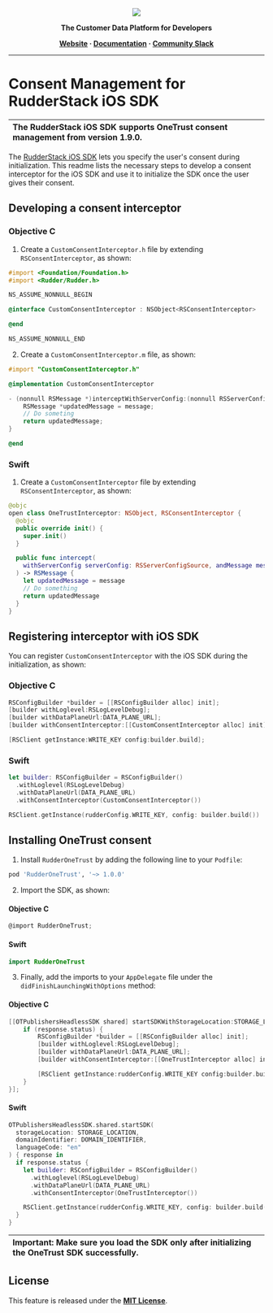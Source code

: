 <p align="center">
  <a href="https://rudderstack.com/">
    <img src="https://user-images.githubusercontent.com/59817155/121357083-1c571300-c94f-11eb-8cc7-ce6df13855c9.png">
  </a>
</p>

<p align="center"><b>The Customer Data Platform for Developers</b></p>

<p align="center">
  <b>
    <a href="https://rudderstack.com">Website</a>
    ·
    <a href="https://www.rudderstack.com/docs/sources/event-streams/sdks/rudderstack-ios-sdk/">Documentation</a>
    ·
    <a href="https://rudderstack.com/join-rudderstack-slack-community">Community Slack</a>
  </b>
</p>

---

# Consent Management for RudderStack iOS SDK

| The RudderStack iOS SDK supports OneTrust consent management from version 1.9.0. |
| :----|

The [RudderStack iOS SDK](https://www.rudderstack.com/docs/sources/event-streams/sdks/rudderstack-ios-sdk/) lets you specify the user's consent during initialization. This readme lists the necessary steps to develop a consent interceptor for the iOS SDK and use it to initialize the SDK once the user gives their consent.

## Developing a consent interceptor

### Objective C

1. Create a `CustomConsentInterceptor.h` file by extending `RSConsentInterceptor`, as shown:

```objectivec
#import <Foundation/Foundation.h>
#import <Rudder/Rudder.h>

NS_ASSUME_NONNULL_BEGIN

@interface CustomConsentInterceptor : NSObject<RSConsentInterceptor>

@end

NS_ASSUME_NONNULL_END
```

2. Create a `CustomConsentInterceptor.m` file, as shown:

```objectivec
#import "CustomConsentInterceptor.h"

@implementation CustomConsentInterceptor

- (nonnull RSMessage *)interceptWithServerConfig:(nonnull RSServerConfigSource *)serverConfig andMessage:(nonnull RSMessage *)message {
    RSMessage *updatedMessage = message;
    // Do someting
    return updatedMessage;
}

@end
```

### Swift

1. Create a `CustomConsentInterceptor` file by extending `RSConsentInterceptor`, as shown:

```swift
@objc
open class OneTrustInterceptor: NSObject, RSConsentInterceptor {
  @objc
  public override init() {
    super.init()
  }

  public func intercept(
    withServerConfig serverConfig: RSServerConfigSource, andMessage message: RSMessage
  ) -> RSMessage {
    let updatedMessage = message
    // Do something
    return updatedMessage
  }
}
```

## Registering interceptor with iOS SDK

You can register `CustomConsentInterceptor` with the iOS SDK during the initialization, as shown:

### Objective C

```objectivec
RSConfigBuilder *builder = [[RSConfigBuilder alloc] init];
[builder withLoglevel:RSLogLevelDebug];
[builder withDataPlaneUrl:DATA_PLANE_URL];
[builder withConsentInterceptor:[[CustomConsentInterceptor alloc] init]];

[RSClient getInstance:WRITE_KEY config:builder.build];
```

### Swift

```swift
let builder: RSConfigBuilder = RSConfigBuilder()
  .withLoglevel(RSLogLevelDebug)
  .withDataPlaneUrl(DATA_PLANE_URL)
  .withConsentInterceptor(CustomConsentInterceptor())

RSClient.getInstance(rudderConfig.WRITE_KEY, config: builder.build())
```

## Installing OneTrust consent

1. Install `RudderOneTrust` by adding the following line to your `Podfile`:

```ruby
pod 'RudderOneTrust', '~> 1.0.0'
```

2. Import the SDK, as shown:

#### Objective C

```objectivec
@import RudderOneTrust;
```

#### Swift

```swift
import RudderOneTrust
```

3. Finally, add the imports to your `AppDelegate` file under the `didFinishLaunchingWithOptions` method:

#### Objective C

```objectivec
[[OTPublishersHeadlessSDK shared] startSDKWithStorageLocation:STORAGE_LOCATION domainIdentifier:DOMAIN_IDENTIFIER languageCode:@"en" params:nil loadOffline:NO completionHandler:^(OTResponse *response) {
    if (response.status) {
        RSConfigBuilder *builder = [[RSConfigBuilder alloc] init];
        [builder withLoglevel:RSLogLevelDebug];
        [builder withDataPlaneUrl:DATA_PLANE_URL];
        [builder withConsentInterceptor:[[OneTrustInterceptor alloc] init]];

        [RSClient getInstance:rudderConfig.WRITE_KEY config:builder.build];
    }
}];
```

#### Swift

```swift
OTPublishersHeadlessSDK.shared.startSDK(
  storageLocation: STORAGE_LOCATION,
  domainIdentifier: DOMAIN_IDENTIFIER,
  languageCode: "en"
) { response in
  if response.status {
    let builder: RSConfigBuilder = RSConfigBuilder()
      .withLoglevel(RSLogLevelDebug)
      .withDataPlaneUrl(DATA_PLANE_URL)
      .withConsentInterceptor(OneTrustInterceptor())

    RSClient.getInstance(rudderConfig.WRITE_KEY, config: builder.build())
  }
}
```

| Important: Make sure you load the SDK only after initializing the OneTrust SDK successfully. |
| :----|

## License

This feature is released under the [**MIT License**](https://opensource.org/licenses/MIT).
